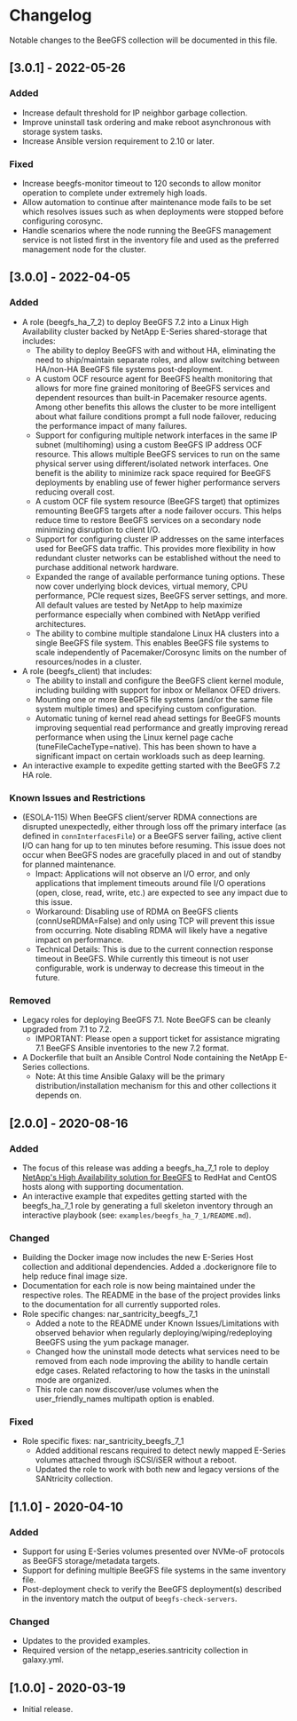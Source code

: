 # Changelog
Notable changes to the BeeGFS collection will be documented in this file.

[3.0.1] - 2022-05-26
--------------------
### Added
- Increase default threshold for IP neighbor garbage collection.
- Improve uninstall task ordering and make reboot asynchronous with storage system tasks.
- Increase Ansible version requirement to 2.10 or later.

### Fixed
- Increase beegfs-monitor timeout to 120 seconds to allow monitor operation to complete under extremely high loads.
- Allow automation to continue after maintenance mode fails to be set which resolves issues such as when deployments
  were stopped before configuring corosync.
- Handle scenarios where the node running the BeeGFS management service is not listed first in the inventory file and
  used as the preferred management node for the cluster.

[3.0.0] - 2022-04-05
--------------------
 ### Added
- A role (beegfs_ha_7_2) to deploy BeeGFS 7.2 into a Linux High Availability cluster backed by NetApp E-Series
  shared-storage that includes:
  - The ability to deploy BeeGFS with and without HA, eliminating the need to ship/maintain separate roles, and allow
    switching between HA/non-HA BeeGFS file systems post-deployment.
  - A custom OCF resource agent for BeeGFS health monitoring that allows for more fine grained monitoring of BeeGFS
    services and dependent resources than built-in Pacemaker resource agents. Among other benefits this allows the
    cluster to be more intelligent about what failure conditions prompt a full node failover, reducing the performance
    impact of many failures.
  - Support for configuring multiple network interfaces in the same IP subnet (multihoming) using a custom BeeGFS IP
    address OCF resource. This allows multiple BeeGFS services to run on the same physical server using
    different/isolated network interfaces. One benefit is the ability to minimize rack space required for BeeGFS
    deployments by enabling use of fewer higher performance servers reducing overall cost.
  - A custom OCF file system resource (BeeGFS target) that optimizes remounting BeeGFS targets after a node failover
    occurs. This helps reduce time to restore BeeGFS services on a secondary node minimizing disruption to client I/O.
  - Support for configuring cluster IP addresses on the same interfaces used for BeeGFS data traffic. This provides more
    flexibility in how redundant cluster networks can be established without the need to purchase additional network
    hardware.
  - Expanded the range of available performance tuning options. These now cover underlying block devices, virtual
    memory, CPU performance, PCIe request sizes, BeeGFS server settings, and more. All default values are tested by
    NetApp to help maximize performance especially when combined with NetApp verified architectures.
  - The ability to combine multiple standalone Linux HA clusters into a single BeeGFS file system. This enables BeeGFS
    file systems to scale independently of Pacemaker/Corosync limits on the number of resources/nodes in a cluster.
- A role (beegfs_client) that includes:
  - The ability to install and configure the BeeGFS client kernel module, including building with support for inbox or
    Mellanox OFED drivers. 
  - Mounting one or more BeeGFS file systems (and/or the same file system multiple times) and specifying custom
    configuration.
  - Automatic tuning of kernel read ahead settings for BeeGFS mounts improving sequential read performance and greatly
    improving reread performance when using the Linux kernel page cache (tuneFileCacheType=native). This has been shown
    to have a significant impact on certain workloads such as deep learning.
- An interactive example to expedite getting started with the BeeGFS 7.2 HA role.

### Known Issues and Restrictions
- (ESOLA-115) When BeeGFS client/server RDMA connections are disrupted unexpectedly, either through loss off the primary
  interface (as defined in `connInterfacesFile`) or a BeeGFS server failing, active client I/O can hang for up to ten
  minutes before resuming. This issue does not occur when BeeGFS nodes are gracefully placed in and out of standby for
  planned maintenance.
  - Impact: Applications will not observe an I/O error, and only applications that implement timeouts around file I/O
    operations (open, close, read, write, etc.) are expected to see any impact due to this issue. 
  - Workaround: Disabling use of RDMA on BeeGFS clients (connUseRDMA=False) and only using TCP will prevent this issue
    from occurring. Note disabling RDMA will likely have a negative impact on performance.
  - Technical Details: This is due to the current connection response timeout in BeeGFS. While currently this timeout is
    not user configurable, work is underway to decrease this timeout in the future.

### Removed 
- Legacy roles for deploying BeeGFS 7.1. Note BeeGFS can be cleanly upgraded from 7.1 to 7.2.
  - IMPORTANT: Please open a support ticket for assistance migrating 7.1 BeeGFS Ansible inventories to the new 7.2
    format.
- A Dockerfile that built an Ansible Control Node containing the NetApp E-Series collections.
  - Note: At this time Ansible Galaxy will be the primary distribution/installation mechanism for this and other
    collections it depends on.

[2.0.0] - 2020-08-16
--------------------
### Added
- The focus of this release was adding a beegfs_ha_7_1 role to deploy [NetApp's High Availability solution for
  BeeGFS](https://blog.netapp.com/high-availability-beegfs) to RedHat and CentOS hosts along with supporting
  documentation.
- An interactive example that expedites getting started with the beegfs_ha_7_1 role by generating a full skeleton
  inventory through an interactive playbook (see: `examples/beegfs_ha_7_1/README.md`).   

### Changed
- Building the Docker image now includes the new E-Series Host collection and additional dependencies. Added a
  .dockerignore file to help reduce final image size.
- Documentation for each role is now being maintained under the respective roles. The README in the base of the project
  provides links to the documentation for all currently supported roles.   
- Role specific changes: nar_santricity_beegfs_7_1
  - Added a note to the README under Known Issues/Limitations with observed behavior when regularly
    deploying/wiping/redeploying BeeGFS using the yum package manager.
  - Changed how the uninstall mode detects what services need to be removed from each node improving the ability to
    handle certain edge cases. Related refactoring to how the tasks in the uninstall mode are organized.
  - This role can now discover/use volumes when the user_friendly_names multipath option is enabled.

### Fixed
- Role specific fixes: nar_santricity_beegfs_7_1
  - Added additional rescans required to detect newly mapped E-Series volumes attached through iSCSI/iSER without a
    reboot.  
  - Updated the role to work with both new and legacy versions of the SANtricity collection.
  
[1.1.0] - 2020-04-10
--------------------

### Added
- Support for using E-Series volumes presented over NVMe-oF protocols as BeeGFS storage/metadata targets.
- Support for defining multiple BeeGFS file systems in the same inventory file. 
- Post-deployment check to verify the BeeGFS deployment(s) described in the inventory match the output of
  `beegfs-check-servers`.

### Changed
- Updates to the provided examples.
- Required version of the netapp_eseries.santricity collection in galaxy.yml.

[1.0.0] - 2020-03-19
--------------------
- Initial release.
